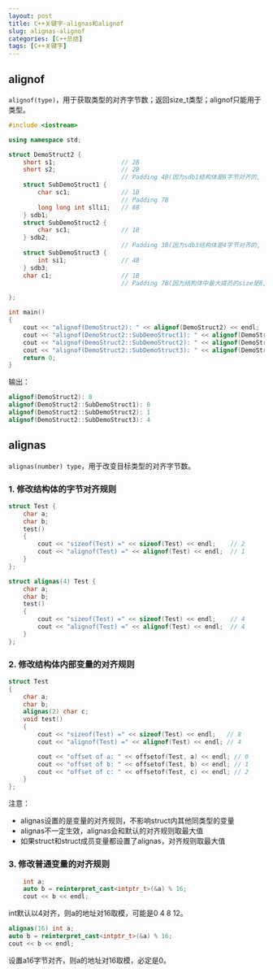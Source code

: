```yaml
---
layout: post
title: C++关键字-alignas和alignof
slug: alignas-alignof
categories: [C++总结]
tags: [C++关键字]
---
```


## alignof
`alignof(type)`，用于获取类型的对齐字节数；返回size_t类型；alignof只能用于类型。
```cpp
#include <iostream>

using namespace std;

struct DemoStruct2 {
    short s1;                  // 2B
    short s2;                  // 2B
                               // Padding 4B(因为sdb1结构体是8字节对齐的, 所以sdb1.sc1相对于首地址的偏移必须是8的倍数，所以在sdb1.sc1之前填充4B)
    struct SubDemoStruct1 {
        char sc1;              // 1B
                               // Padding 7B
        long long int slli1;   // 8B
    } sdb1;
    struct SubDemoStruct2 {
        char sc1;              // 1B
    } sdb2;
                               // Padding 3B(因为sdb3结构体是4字节对齐的, 所以sdb3.si1相对于首地址的偏移必须是4的倍数，所以在sdb3.si1之前填充3B)
    struct SubDemoStruct3 {
        int si1;               // 4B
    } sdb3;
    char c1;                   // 1B
                               // Padding 7B(因为结构体中最大成员的size是8, 所以结构体的总大小必须是8的倍数，所以在结构体最后填充7B)

};

int main()
{
    cout << "alignof(DemoStruct2): " << alignof(DemoStruct2) << endl;
    cout << "alignof(DemoStruct2::SubDemoStruct1): " << alignof(DemoStruct2::SubDemoStruct1) << endl;
    cout << "alignof(DemoStruct2::SubDemoStruct2): " << alignof(DemoStruct2::SubDemoStruct2) << endl;
    cout << "alignof(DemoStruct2::SubDemoStruct3): " << alignof(DemoStruct2::SubDemoStruct3) << endl;
    return 0;
}
```
输出：
```cpp
alignof(DemoStruct2): 8
alignof(DemoStruct2::SubDemoStruct1): 8
alignof(DemoStruct2::SubDemoStruct2): 1
alignof(DemoStruct2::SubDemoStruct3): 4
```

## alignas
`alignas(number) type`，用于改变目标类型的对齐字节数。

### 1. 修改结构体的字节对齐规则
```cpp
struct Test {
    char a;
    char b;
    test()
    {
        cout << "sizeof(Test) =" << sizeof(Test) << endl;    // 2
        cout << "alignof(Test) =" << alignof(Test) << endl;  // 1
    }
};

struct alignas(4) Test {
    char a;
    char b;
    test()
    {
        cout << "sizeof(Test) =" << sizeof(Test) << endl;    // 4
        cout << "alignof(Test) =" << alignof(Test) << endl;  // 4
    }
};
```
### 2. 修改结构体内部变量的对齐规则
```cpp
struct Test
{
    char a;
    char b;
    alignas(2) char c;
    void test()
    {
        cout << "sizeof(Test) =" << sizeof(Test) << endl;   // 8
        cout << "alignof(Test) =" << alignof(Test) << endl; // 4

        cout << "offset of a: " << offsetof(Test, a) << endl; // 0
        cout << "offset of b: " << offsetof(Test, b) << endl; // 1
        cout << "offset of c: " << offsetof(Test, c) << endl; // 2
    }
};
```
注意：
+ alignas设置的是变量的对齐规则，不影响struct内其他同类型的变量
+ alignas不一定生效，alignas会和默认的对齐规则取最大值
+ 如果struct和struct成员变量都设置了alignas，对齐规则取最大值

### 3. 修改普通变量的对齐规则

```cpp
    int a;
    auto b = reinterpret_cast<intptr_t>(&a) % 16;
    cout << b << endl;
```
int默认以4对齐，则a的地址对16取模，可能是0 4 8 12。
```cpp
alignas(16) int a;
auto b = reinterpret_cast<intptr_t>(&a) % 16;
cout << b << endl;
```
设置a16字节对齐，则a的地址对16取模，必定是0。
